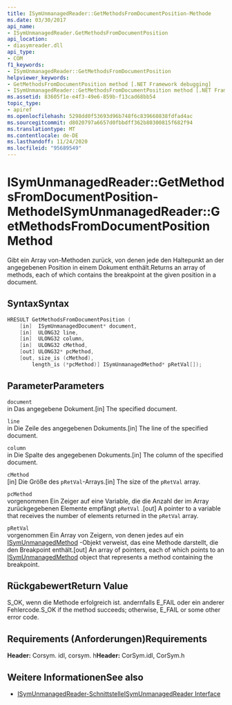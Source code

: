 ```yaml
---
title: ISymUnmanagedReader::GetMethodsFromDocumentPosition-Methode
ms.date: 03/30/2017
api_name:
- ISymUnmanagedReader.GetMethodsFromDocumentPosition
api_location:
- diasymreader.dll
api_type:
- COM
f1_keywords:
- ISymUnmanagedReader::GetMethodsFromDocumentPosition
helpviewer_keywords:
- GetMethodsFromDocumentPosition method [.NET Framework debugging]
- ISymUnmanagedReader::GetMethodsFromDocumentPosition method [.NET Framework debugging]
ms.assetid: 83605f1e-e4f3-49e6-859b-f13cad68bb54
topic_type:
- apiref
ms.openlocfilehash: 5298dd0f53693d96b748f6c839660838fdfad4ac
ms.sourcegitcommit: d8020797a6657d0fbbdff362b80300815f682f94
ms.translationtype: MT
ms.contentlocale: de-DE
ms.lasthandoff: 11/24/2020
ms.locfileid: "95689549"
---
```

# <a name="isymunmanagedreadergetmethodsfromdocumentposition-method"></a><span data-ttu-id="ca3b4-102">ISymUnmanagedReader::GetMethodsFromDocumentPosition-Methode</span><span class="sxs-lookup"><span data-stu-id="ca3b4-102">ISymUnmanagedReader::GetMethodsFromDocumentPosition Method</span></span>

<span data-ttu-id="ca3b4-103">Gibt ein Array von-Methoden zurück, von denen jede den Haltepunkt an der angegebenen Position in einem Dokument enthält.</span><span class="sxs-lookup"><span data-stu-id="ca3b4-103">Returns an array of methods, each of which contains the breakpoint at the given position in a document.</span></span>  
  
## <a name="syntax"></a><span data-ttu-id="ca3b4-104">Syntax</span><span class="sxs-lookup"><span data-stu-id="ca3b4-104">Syntax</span></span>  
  
```cpp  
HRESULT GetMethodsFromDocumentPosition (  
    [in]  ISymUnmanagedDocument* document,  
    [in]  ULONG32 line,  
    [in]  ULONG32 column,  
    [in]  ULONG32 cMethod,  
    [out] ULONG32* pcMethod,  
    [out, size_is (cMethod),  
        length_is (*pcMethod)] ISymUnmanagedMethod* pRetVal[]);  
```  
  
## <a name="parameters"></a><span data-ttu-id="ca3b4-105">Parameter</span><span class="sxs-lookup"><span data-stu-id="ca3b4-105">Parameters</span></span>  

 `document`  
 <span data-ttu-id="ca3b4-106">in Das angegebene Dokument.</span><span class="sxs-lookup"><span data-stu-id="ca3b4-106">[in] The specified document.</span></span>  
  
 `line`  
 <span data-ttu-id="ca3b4-107">in Die Zeile des angegebenen Dokuments.</span><span class="sxs-lookup"><span data-stu-id="ca3b4-107">[in] The line of the specified document.</span></span>  
  
 `column`  
 <span data-ttu-id="ca3b4-108">in Die Spalte des angegebenen Dokuments.</span><span class="sxs-lookup"><span data-stu-id="ca3b4-108">[in] The column of the specified document.</span></span>  
  
 `cMethod`  
 <span data-ttu-id="ca3b4-109">[in] Die Größe des `pRetVal`-Arrays.</span><span class="sxs-lookup"><span data-stu-id="ca3b4-109">[in] The size of the `pRetVal` array.</span></span>  
  
 `pcMethod`  
 <span data-ttu-id="ca3b4-110">vorgenommen Ein Zeiger auf eine Variable, die die Anzahl der im Array zurückgegebenen Elemente empfängt `pRetVal` .</span><span class="sxs-lookup"><span data-stu-id="ca3b4-110">[out] A pointer to a variable that receives the number of elements returned in the `pRetVal` array.</span></span>  
  
 `pRetVal`  
 <span data-ttu-id="ca3b4-111">vorgenommen Ein Array von Zeigern, von denen jedes auf ein [ISymUnmanagedMethod](isymunmanagedmethod-interface.md) -Objekt verweist, das eine Methode darstellt, die den Breakpoint enthält.</span><span class="sxs-lookup"><span data-stu-id="ca3b4-111">[out] An array of pointers, each of which points to an [ISymUnmanagedMethod](isymunmanagedmethod-interface.md) object that represents a method containing the breakpoint.</span></span>  
  
## <a name="return-value"></a><span data-ttu-id="ca3b4-112">Rückgabewert</span><span class="sxs-lookup"><span data-stu-id="ca3b4-112">Return Value</span></span>  

 <span data-ttu-id="ca3b4-113">S_OK, wenn die Methode erfolgreich ist. andernfalls E_FAIL oder ein anderer Fehlercode.</span><span class="sxs-lookup"><span data-stu-id="ca3b4-113">S_OK if the method succeeds; otherwise, E_FAIL or some other error code.</span></span>  
  
## <a name="requirements"></a><span data-ttu-id="ca3b4-114">Requirements (Anforderungen)</span><span class="sxs-lookup"><span data-stu-id="ca3b4-114">Requirements</span></span>  

 <span data-ttu-id="ca3b4-115">**Header:** Corsym. idl, corsym. h</span><span class="sxs-lookup"><span data-stu-id="ca3b4-115">**Header:** CorSym.idl, CorSym.h</span></span>  
  
## <a name="see-also"></a><span data-ttu-id="ca3b4-116">Weitere Informationen</span><span class="sxs-lookup"><span data-stu-id="ca3b4-116">See also</span></span>

- [<span data-ttu-id="ca3b4-117">ISymUnmanagedReader-Schnittstelle</span><span class="sxs-lookup"><span data-stu-id="ca3b4-117">ISymUnmanagedReader Interface</span></span>](isymunmanagedreader-interface.md)
